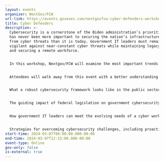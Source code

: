 ```yaml
---
layout: events
organizer: NextGov/FCW
url-link: https://events.govexec.com/nextgovfcw-cyber-defenders-workshop/?p=govexeceventpage
title: Cyber Defenders
description: >-
  Cybersecurity is a cornerstone of the Biden administration’s priorities and
  has never been more important to securing the nation’s infrastructure and data
  from cyber threats than it is today. Government IT leaders must remain
  vigilant against near-constant cyber threats while maintaining legacy systems
  and securing a remote workforce. 


  In this workshop, Nextgov/FCW will examine the most important trends in cybersecurity across the federal government. We’ll explore everything from handling ransomware, hybrid work and the use of personal devices to advancements in identity management and identifying foreign cyber threats. As we do so, we’ll be joined by government leaders at the forefront of cyber workforce training and acquisition. Join us as we navigate the cutting edge tactics and solutions in cyber defense. 


  Attendees will walk away from this event with a better understanding of:


  What a robust cybersecurity framework looks like in the public sector.


  The guiding impact of federal legislation on government cybersecurity.


  How government IT leaders can meet the evolving needs of a cyber workforce.


  Strategies for overcoming cybersecurity challenges, including proactive approaches to mitigating cybercrime.
start-time: 2024-03-07T08:00:00.000-00:00
end-time: 2024-03-07T12:15:00.000-00:00
event-type: Online
gov-only: false
is-external: true
---
```

